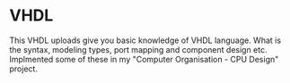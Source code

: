 # VHDL
This VHDL uploads give you basic knowledge of VHDL language. What is the syntax, modeling types, port mapping and component design etc.
Implmented some of these in my "Computer Organisation - CPU Design" project. 
